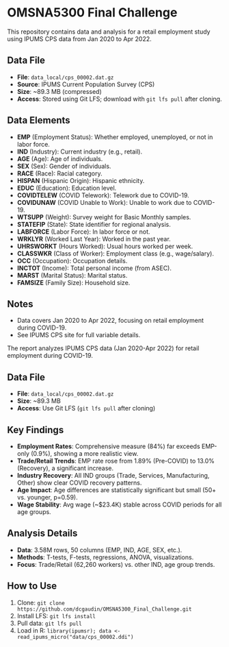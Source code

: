 # OMSNA5300 Final Challenge

This repository contains data and analysis for a retail employment study using IPUMS CPS data from Jan 2020 to Apr 2022.

## Data File
- **File**: `data_local/cps_00002.dat.gz`
- **Source**: IPUMS Current Population Survey (CPS)
- **Size**: ~89.3 MB (compressed)
- **Access**: Stored using Git LFS; download with `git lfs pull` after cloning.

## Data Elements
- **EMP** (Employment Status): Whether employed, unemployed, or not in labor force.
- **IND** (Industry): Current industry (e.g., retail).
- **AGE** (Age): Age of individuals.
- **SEX** (Sex): Gender of individuals.
- **RACE** (Race): Racial category.
- **HISPAN** (Hispanic Origin): Hispanic ethnicity.
- **EDUC** (Education): Education level.
- **COVIDTELEW** (COVID Telework): Telework due to COVID-19.
- **COVIDUNAW** (COVID Unable to Work): Unable to work due to COVID-19.
- **WTSUPP** (Weight): Survey weight for Basic Monthly samples.
- **STATEFIP** (State): State identifier for regional analysis.
- **LABFORCE** (Labor Force): In labor force or not.
- **WRKLYR** (Worked Last Year): Worked in the past year.
- **UHRSWORKT** (Hours Worked): Usual hours worked per week.
- **CLASSWKR** (Class of Worker): Employment class (e.g., wage/salary).
- **OCC** (Occupation): Occupation details.
- **INCTOT** (Income): Total personal income (from ASEC).
- **MARST** (Marital Status): Marital status.
- **FAMSIZE** (Family Size): Household size.

## Notes
- Data covers Jan 2020 to Apr 2022, focusing on retail employment during COVID-19.
- See IPUMS CPS site for full variable details.

The report analyzes IPUMS CPS data (Jan 2020-Apr 2022) for retail employment during COVID-19.

## Data File
- **File**: `data_local/cps_00002.dat.gz`
- **Size**: ~89.3 MB
- **Access**: Use Git LFS (`git lfs pull` after cloning)

## Key Findings
- **Employment Rates**: Comprehensive measure (84%) far exceeds EMP-only (0.9%), showing a more realistic view.
- **Trade/Retail Trends**: EMP rate rose from 1.89% (Pre-COVID) to 13.0% (Recovery), a significant increase.
- **Industry Recovery**: All IND groups (Trade, Services, Manufacturing, Other) show clear COVID recovery patterns.
- **Age Impact**: Age differences are statistically significant but small (50+ vs. younger, p=0.59).
- **Wage Stability**: Avg wage (~$23.4K) stable across COVID periods for all age groups.

## Analysis Details
- **Data**: 3.58M rows, 50 columns (EMP, IND, AGE, SEX, etc.).
- **Methods**: T-tests, F-tests, regressions, ANOVA, visualizations.
- **Focus**: Trade/Retail (62,260 workers) vs. other IND, age group trends.

## How to Use
1. Clone: `git clone https://github.com/dcgaudin/OMSNA5300_Final_Challenge.git`
2. Install LFS: `git lfs install`
3. Pull data: `git lfs pull`
4. Load in R: `library(ipumsr); data <- read_ipums_micro("data/cps_00002.ddi")`

